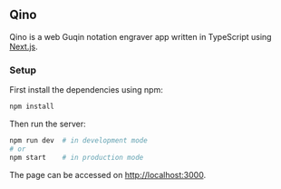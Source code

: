 ## Qino

Qino is a web Guqin notation engraver app written in TypeScript using [Next.js](https://nextjs.org/).

### Setup

First install the dependencies using npm:

```bash
npm install
```

Then run the server:

```bash
npm run dev  # in development mode
# or
npm start    # in production mode
```

The page can be accessed on [http://localhost:3000](http://localhost:3000).
